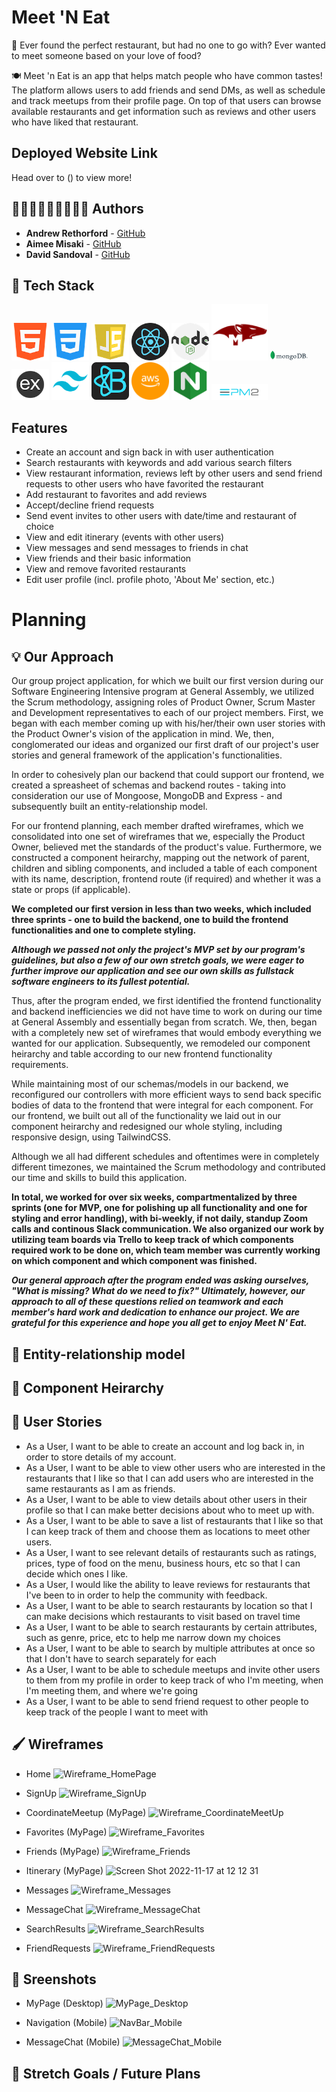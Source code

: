 # Meet 'N Eat

🤔 Ever found the perfect restaurant, but had no one to go with? Ever wanted to meet someone based on your love of food? 

🍽 Meet 'n Eat is an app that helps match people who have common tastes! The platform allows users to add friends and send DMs, as well as schedule and track meetups from their profile page. On top of that users can browse available restaurants and get information such as reviews and other users who have liked that restaurant.

## Deployed Website Link

Head over to () to view more!

## 🧑🏼‍💻👩🏻‍💻🧑🏻‍💻 Authors

* **Andrew Rethorford** - [GitHub](https://github.com/andrewretherford)
* **Aimee Misaki** - [GitHub](https://github.com/aimeemisaki)
* **David Sandoval** - [GitHub](https://github.com/DavidJoao)


## 🧰 Tech Stack
<a href='https://developer.mozilla.org/en-US/docs/Glossary/HTML5'><img src='./planning/tech-icons/html5.png' alt='HTML5' width=60/></a>
<a href='https://developer.mozilla.org/en-US/docs/Web/CSS'><img src='./planning/tech-icons/css.png' alt='CSS' width=60></a>
<a href='https://developer.mozilla.org/en-US/docs/Web/JavaScript'><img src='./planning/tech-icons/javascript.png' alt='Javascript' width=60/></a>
<a href='https://reactjs.org/'><img src='./planning/tech-icons/react.png' alt='React.js' width=60></a>
<a href='https://nodejs.org/en/about/'><img src='./planning/tech-icons/nodejs.png' alt='NodeJS' width=60/></a>
<a href='https://mongoosejs.com/'><img src='./planning/tech-icons/mongoose.png' alt='Mongoose JS' width=90/></a>
<a href='https://www.mongodb.com/'><img src='./planning/tech-icons/mongodb.png' alt='MongoDB' width=60/></a>
<a href='https://expressjs.com/'><img src='./planning/tech-icons/express.png' alt='Express' width=60/></a>
<a href='https://tailwindcss.com/'><img src='./planning/tech-icons/tailwindcss.png' alt='TailwindCSS' width=60/></a>
<a href='https://react-bootstrap.github.io/'><img src='./planning/tech-icons/reactbootstrap.png' alt='React Bootstrap' width=60/></a>
<a href='https://aws.amazon.com/ec2/?nc2=type_a'><img src='./planning/tech-icons/aws.png' alt='AWS' width=60/></a>
<a href='https://docs.nginx.com/nginx/admin-guide/load-balancer/http-load-balancer/'><img src='./planning/tech-icons/nginx.png' alt='Nginx' width=60/></a>
<a href='https://pm2.keymetrics.io/docs/usage/quick-start/'><img src='./planning/tech-icons/pm2.png' alt='Pm2' width=90/></a>


## Features
* Create an account and sign back in with user authentication
* Search restaurants with keywords and add various search filters
* View restaurant information, reviews left by other users and send friend requests to other users who have favorited the restaurant
* Add restaurant to favorites and add reviews
* Accept/decline friend requests
* Send event invites to other users with date/time and restaurant of choice
* View and edit itinerary (events with other users)
* View messages and send messages to friends in chat
* View friends and their basic information
* View and remove favorited restaurants
* Edit user profile (incl. profile photo, 'About Me' section, etc.)

# Planning 

## 💡 Our Approach

Our group project application, for which we built our first version during our Software Engineering Intensive program at General Assembly, we utilized the Scrum methodology, assigning roles of Product Owner, Scrum Master and Development representatives to each of our project members. First, we began with each member coming up with his/her/their own user stories with the Product Owner's vision of the application in mind. We, then, conglomerated our ideas and organized our first draft of our project's user stories and general framework of the application's functionalities. 

In order to cohesively plan our backend that could support our frontend, we created a spreasheet of schemas and backend routes - taking into consideration our use of Mongoose, MongoDB and Express - and subsequently built an entity-relationship model. 

For our frontend planning, each member drafted wireframes, which we consolidated into one set of wireframes that we, especially the Product Owner, believed met the standards of the product's value. Furthermore, we constructed a component heirarchy, mapping out the network of parent, children and sibling components, and included a table of each component with its name, description, frontend route (if required) and whether it was a state or props (if applicable).

**We completed our first version in less than two weeks, which included three sprints - one to build the backend, one to build the frontend functionalities and one to complete styling.**

**_Although we passed not only the project's MVP set by our program's guidelines, but also a few of our own stretch goals, we were eager to further improve our application and see our own skills as fullstack software engineers to its fullest potential._**

Thus, after the program ended, we first identified the frontend functionality and backend inefficiencies we did not have time to work on during our time at General Assembly and essentially began from scratch. We, then, began with a completely new set of wireframes that would embody everything we wanted for our application. Subsequently, we remodeled our component heirarchy and table according to our new frontend functionality requirements.  

While maintaining most of our schemas/models in our backend, we reconfigured our controllers with more efficient ways to send back specific bodies of data to the frontend that were integral for each component. For our frontend, we built out all of the functionality we laid out in our component heirarchy and redesigned our whole styling, including responsive design, using TailwindCSS. 

Although we all had different schedules and oftentimes were in completely different timezones, we maintained the Scrum methodology and contributed our time and skills to build this application.

**In total, we worked for over six weeks, compartmentalized by three sprints (one for MVP, one for polishing up all functionality and one for styling and error handling), with bi-weekly, if not daily, standup Zoom calls and continous Slack communication. We also organized our work by utilizing team boards via Trello to keep track of which components required work to be done on, which team member was currently working on which component and which component was finished.**

**_Our general approach after the program ended was asking ourselves, "What is missing? What do we need to fix?" Ultimately, however, our approach to all of these questions relied on teamwork and each member's hard work and dedication to enhance our project. We are grateful for this experience and hope you all get to enjoy Meet N' Eat._**

## 🧩 Entity-relationship model

## 🔎 Component Heirarchy 


## 📝 User Stories

 - As a User, I want to be able to create an account and log back in, in order to store details of my account. 															
 - As a User, I want to be able to view other users who are interested in the restaurants that I like so that I can add users who are interested in the same restaurants as I am as friends.
 - As a User, I want to be able to view details about other users in their profile so that I can make better decisions about who to meet up with.																
 - As a User, I want to be able to save a list of restaurants that I like so that I can keep track of them and choose them as locations to meet other users. 															
 - As a User, I want to see relevant details of restaurants such as ratings, prices, type of food on the menu, business hours, etc so that I can decide which ones I like.														
 - As a User, I would like the ability to leave reviews for restaurants that I've been to in order to help the community with feedback. 															
 - As a User, I want to be able to search restaurants by location so that I can make decisions which restaurants to visit based on travel time														
 - As a User, I want to be able to search restaurants by certain attributes, such as genre, price, etc to help me narrow down my choices														
 - As a User, I want to be able to search by multiple attributes at once so that I don't have to search separately for each	
 - As a User, I want to be able to schedule meetups and invite other users to them from my profile in order to keep track of who I'm meeting, when I'm meeting them, and where we're going		
 - As a User, I want to be able to send friend request to other people to keep track of the people I want to meet with

## 🖌 Wireframes
* Home
![Wireframe_HomePage](https://user-images.githubusercontent.com/93743792/202348449-3619ed28-e3f8-4f62-b27e-6fcc70cab1c0.png)

* SignUp
![Wireframe_SignUp](https://user-images.githubusercontent.com/93743792/202348045-23c52884-238f-498f-a519-a6440bb6f010.png)

* CoordinateMeetup (MyPage)
![Wireframe_CoordinateMeetUp](https://user-images.githubusercontent.com/93743792/202348125-8122a11f-e7b1-4169-a8ef-cf385cc781ec.png)

* Favorites (MyPage)
![Wireframe_Favorites](https://user-images.githubusercontent.com/93743792/202348136-41ffd50d-d26d-4353-a18d-93c5c8aa0f7d.png)

* Friends (MyPage) 
![Wireframe_Friends](https://user-images.githubusercontent.com/93743792/202348179-1bb13a5a-d621-4bd2-99d3-c33c0719649b.png)

* Itinerary (MyPage)
![Screen Shot 2022-11-17 at 12 12 31](https://user-images.githubusercontent.com/93743792/202348193-528d2d0e-f158-498d-959c-4412c2df992c.png)

* Messages
![Wireframe_Messages](https://user-images.githubusercontent.com/93743792/202348253-a85806c1-f354-4768-afa9-e1b4006d3426.png)

* MessageChat
![Wireframe_MessageChat](https://user-images.githubusercontent.com/93743792/202348277-87598605-8bf9-4d22-8a7d-dc49c67698bc.png)

* SearchResults
![Wireframe_SearchResults](https://user-images.githubusercontent.com/93743792/202348293-d037cc09-fa42-4497-bd79-538188358e66.png)

* FriendRequests
![Wireframe_FriendRequests](https://user-images.githubusercontent.com/93743792/202348320-66bed14a-6a27-4d62-a40c-2fe2e9d912bc.png)


## 👀 Sreenshots
* MyPage (Desktop)
![MyPage_Desktop](https://user-images.githubusercontent.com/93743792/202349587-633180dd-dacc-4be5-a73a-2712ca95b8fe.png)

* Navigation (Mobile)
![NavBar_Mobile](https://user-images.githubusercontent.com/93743792/202349597-8b7fc9fa-e5c0-4cca-9a56-cebd4816ea5e.png)

* MessageChat (Mobile)
![MessageChat_Mobile](https://user-images.githubusercontent.com/93743792/202349608-ecb51641-9a43-4b3f-878c-086dd7abb100.png)


## 🏃 Stretch Goals / Future Plans


